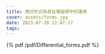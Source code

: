 ```yaml
---
title: 微分形式與其在電磁學中的運用
cover: assets/forms.jpg
date: 2023-07-20 22:47:17
tags: 
---
```

{% pdf /pdf/Differential_forms.pdf %}